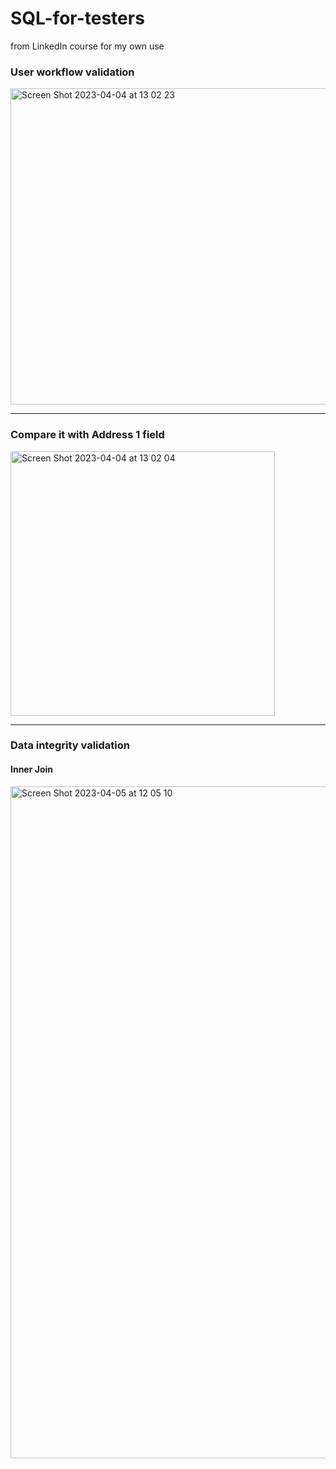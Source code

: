# SQL-for-testers
from LinkedIn course for my own use

### User workflow validation

<img width="506" alt="Screen Shot 2023-04-04 at 13 02 23" src="https://user-images.githubusercontent.com/66965539/229865288-6c5cd9f8-81cd-4091-a76d-fbe0b1bbdd38.png">

_____________________________________________________________________

### Compare it with Address 1 field


<img width="423" alt="Screen Shot 2023-04-04 at 13 02 04" src="https://user-images.githubusercontent.com/66965539/229865435-e5473d28-b39e-4f5f-8fc9-ad92348cf35c.png">

_____________________________________________________________________


### Data integrity validation

#### Inner Join


<img width="1075" alt="Screen Shot 2023-04-05 at 12 05 10" src="https://user-images.githubusercontent.com/66965539/230139634-9e785846-f281-4dc8-ad72-72777f34951f.png">
